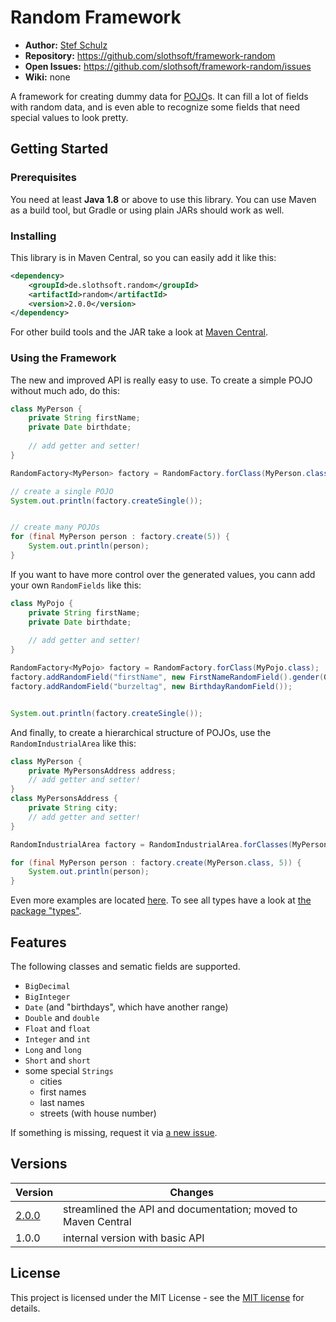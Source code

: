 # Random Framework

- **Author:** [Stef Schulz](mailto:s.schulz@slothsoft.de)
- **Repository:** <https://github.com/slothsoft/framework-random>
- **Open Issues:** <https://github.com/slothsoft/framework-random/issues>
- **Wiki:** none


A framework for creating dummy data for [POJO](https://de.wikipedia.org/wiki/Plain_Old_Java_Object)s. It can fill a lot of fields with random data, and is even able to recognize some fields that need special values to look pretty.

## Getting Started

### Prerequisites

You need at least **Java 1.8** or above to use this library. You can use Maven as a build tool, but Gradle or using plain JARs should work as well.

### Installing

This library is in Maven Central, so you can easily add it like this:

```xml
<dependency>
    <groupId>de.slothsoft.random</groupId>
    <artifactId>random</artifactId>
    <version>2.0.0</version>
</dependency>
```

For other build tools and the JAR take a look at [Maven Central](https://mvnrepository.com/artifact/de.slothsoft.random/random).


### Using the Framework

The new and improved API is really easy to use. To create a simple POJO without much ado, do this:

```java
class MyPerson { 
    private String firstName;
    private Date birthdate;
    
    // add getter and setter!
}

RandomFactory<MyPerson> factory = RandomFactory.forClass(MyPerson.class);

// create a single POJO
System.out.println(factory.createSingle());


// create many POJOs
for (final MyPerson person : factory.create(5)) {
    System.out.println(person);
}
```

If you want to have more control over the generated values, you cann add your own `RandomFields` like this:


```java
class MyPojo { 
    private String firstName;
    private Date birthdate;
    
    // add getter and setter!
}

RandomFactory<MyPojo> factory = RandomFactory.forClass(MyPojo.class);
factory.addRandomField("firstName", new FirstNameRandomField().gender(Gender.MALE));
factory.addRandomField("burzeltag", new BirthdayRandomField());


System.out.println(factory.createSingle());
```

And finally, to create a hierarchical structure of POJOs, use the `RandomIndustrialArea` like this:

```java
class MyPerson { 
    private MyPersonsAddress address;
    // add getter and setter!
}
class MyPersonsAddress { 
    private String city;
    // add getter and setter!
}

RandomIndustrialArea factory = RandomIndustrialArea.forClasses(MyPerson.class, MyPersonsAddress.class);

for (final MyPerson person : factory.create(MyPerson.class, 5)) {
	System.out.println(person);
}
```

Even more examples are located [here](https://github.com/slothsoft/framework-random/tree/master/random-example/src/main/java/de/slothsoft/random/example). To see all types have a look at [the package "types"](https://github.com/slothsoft/framework-random/tree/master/random/src/main/java/de/slothsoft/random/types).


##  Features

The following classes and sematic fields are supported.

- `BigDecimal`
- `BigInteger`
- `Date` (and "birthdays", which have another range)
- `Double` and `double`
- `Float` and `float`
- `Integer` and `int`
- `Long` and `long`
- `Short` and `short`
- some special `Strings`
    * cities
    * first names
    * last names
    * streets (with house number)
    
If something is missing, request it via [a new issue](https://github.com/slothsoft/framework-random/issues/new).
    

##  Versions


| Version       | Changes       |
| ------------- | ------------- |
| [2.0.0](https://github.com/slothsoft/framework-random/milestone/1) | streamlined the API and documentation; moved to Maven Central |
| 1.0.0         | internal version with basic API |



## License

This project is licensed under the MIT License - see the [MIT license](https://opensource.org/licenses/MIT) for details.
